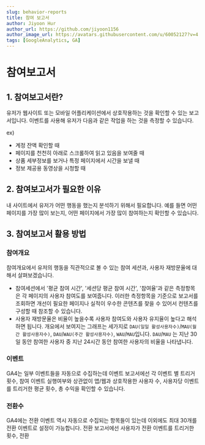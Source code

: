 ```yaml
---
slug: behavior-reports
title: 참여 보고서
author: Jiyoon Hur
author_url: https://github.com/jiyoon1156
author_image_url: https://avatars.githubusercontent.com/u/60052127?v=4
tags: [GoogleAnalytics, GA]
---
```

# 참여보고서

## 1. 참여보고서란?

유저가 웹사이트 또는 모바일 어플리케이션에서 상호작용하는 것을 확인할 수 있는 보고서입니다. 이벤트를 사용해 유저가 다음과 같은 작업을 하는 것을 측정할 수 있습니다.

ex)

- 계정 잔액 확인할 때
- 페이지를 천천히 아래로 스크롤하여 읽고 있음을 보여줄 때
- 상품 세부정보를 보거나 특정 페이지에서 시간을 보낼 때
- 정보 제공용 동영상을 시청할 때

## 2. 참여보고서가 필요한 이유

내 사이트에서 유저가 어떤 행동을 했는지 분석하기 위해서 필요합니다. 예를 들면 어떤 페이지를 가장 많이 보는지, 어떤 페이지에서 가장 많이 참여하는지 확인할 수 있습니다.

## 3. 참여보고서 활용 방법

### 참여개요

참여개요에서 유저의 행동을 직관적으로 볼 수 있는 참여 세션과, 사용자 재방문율에 대해서 살펴보겠습니다.

- 참여세션에서 '평균 참여 시간', '세션당 평균 참여 시간',  '참여율'과 같은 측정항목은 각 페이지의 사용자 참여도를 보여줍니다. 이러한 측정항목을 기준으로 보고서를 조회하면 개선이 필요한 페이지나 실적이 우수한 콘텐츠를 찾을 수 있어서 컨텐츠를 구성할 때 참조할 수 있습니다.
- 사용자 재방문율은 비율이 높을수록 사용자 참여도와 사용자 유지율이 높다고 해석하면 됩니다. 개요에서 보여지는 그래프는 세가지로 `DAU(일일 활성사용자수)`/`MAU(월간 활성사용자수)`, `DAU`/`WAU(주간 활성사용자수)`, `WAU`/`MAU`입니다. `DAU`/`MAU` 는 지난 30일 동안 참여한 사용자 중 지난 24시간 동안 참여한 사용자의 비율을 나타냅니다.

### 이벤트

GA4는 일부 이벤트들을 자동으로 수집하는데 이벤트 보고서에선 각 이벤트 별 트리거 횟수, 참여 이벤트 실행여부와 상관없이 앱/웹과 상호작용한 사용자 수, 사용자당 이벤트를 트리거한 평균 횟수, 총 수익을 확인할 수 있습니다.

### 전환수

GA4에는 전환 이벤트 역시 자동으로 수집되는 항목들이 있는데 이외에도 최대 30개를 전환 이벤트로 설정이 가능합니다. 전환 보고서에선 사용자가 전환 이벤트를 트리거한 횟수, 전환 